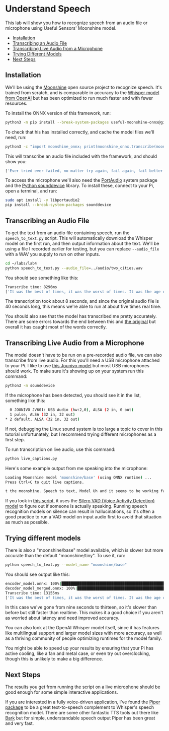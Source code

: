 # Understand Speech

This lab will show you how to recognize speech from an audio file or microphone
using Useful Sensors' Moonshine model.

 - [Installation](#installation)
 - [Transcribing an Audio File](#transcribing-an-audio-file)
 - [Transcribing Live Audio from a Microphone](#transcribing-live-audio-from-a-microphone)
 - [Trying Different Models](#trying-different-models)
 - [Next Steps](#next-steps)

## Installation

We'll be using the [Moonshine](https://github.com/usefulsensors/moonshine)
open source project to recognize speech. It's trained from scratch, and is
comparable in accuracy to the [Whisper model from OpenAI](https://openai.com/research/whisper)
but has been optimized to run much faster and with fewer resources.

To install the ONNX version of this framework, run:

```bash
python3 -m pip install --break-system-packages useful-moonshine-onnx@git+https://git@github.com/usefulsensors/moonshine.git#subdirectory=moonshine-onnx
```

To check that his has installed correctly, and cache the model files we'll 
need, run:

```bash
python3 -c "import moonshine_onnx; print(moonshine_onnx.transcribe(moonshine_onnx.ASSETS_DIR / 'beckett.wav', 'moonshine/tiny'))"
```

This will transcribe an audio file included with the framework, and should show
you:

```bash
['Ever tried ever failed, no matter try again, fail again, fail better.']
```

To access the microphone we'll also need the [PortAudio](https://www.portaudio.com/)
system package and the [Python sounddevice](https://python-sounddevice.readthedocs.io/en/0.4.6/)
library. To install these, connect to your Pi, open a terminal, and run:

```bash
sudo apt install -y libportaudio2
pip install --break-system-packages sounddevice
```

## Transcribing an Audio File

To get the text from an audio file containing speech, run the 
`speech_to_text.py` script. This will automatically download the Whisper model
on the first run, and then output information about the text. We'll be using a
file I recorded earlier for testing, but you can replace `--audio_file` with a
WAV you supply to run on other inputs.

```bash
cd ~/labs/lab4
python speech_to_text.py --audio_file=../audio/two_cities.wav
```

You should see something like this:

```bash
Transcribe time: 8296ms
['It was the best of times, it was the worst of times. It was the age of wisdom, it was the age of foolishness. It was the epoch of belief, it was the epoch of incredulity. It was the season of light, it was the season of darkness. It was the spring of hope, it was the winter of despair. We had everything before us, we had nothing before us. We were all going direct to heaven, we were all going direct the other way. In short, the period was so far like the present period that some of its noisiest authorities insisted on its being received for good or for evil in the superlative degree of comparison only. The first thing that was the first time that was done was the first time that was done.']
```
The transcription took about 8 seconds, and since the original audio file is 40 seconds
long, this means we're able to run at about five times real time.

You should also see that the model has transcribed me pretty accurately. There
are some errors towards the end between this and [the original](https://www.gutenberg.org/files/98/98-h/98-h.htm#link2H_4_0002)
but overall it has caught most of the words correctly.

## Transcribing Live Audio from a Microphone

The model doesn't have to be run on a pre-recorded audio file, we can also 
transcribe from live audio. For this you'll need a USB microphone attached to
your Pi. I like to use [this Jounivo model](https://www.amazon.com/JOUNIVO-Microphone-Adjustable-Noise-Canceling-Technology/dp/B07N2WRHMY/)
but most USB microphones should work. To make sure it's showing up on your
system run this command:

```bash
python3 -m sounddevice
```

If the microphone has been detected, you should see it in the list, something
like this:

```bash
  0 JOUNIVO JV601: USB Audio (hw:2,0), ALSA (2 in, 0 out)
  1 pulse, ALSA (32 in, 32 out)
* 2 default, ALSA (32 in, 32 out)
```

If not, debugging the Linux sound system is too large a topic to cover in this
tutorial unfortunately, but I recommend trying different microphones as a first
step.

To run transcription on live audio, use this command:

```bash
python live_captions.py
```
  
Here's some example output from me speaking into the microphone:

```bash
Loading Moonshine model 'moonshine/base' (using ONNX runtime) ...
Press Ctrl+C to quit live captions.

t the moonshine. Speech to text, Model Uh and it seems to be working fairly well
```

If you look in [this script](https://github.com/ee292d/labs/blob/main/lab4/live_captions.py),
it uses the [Silero VAD (Voice Activity Detection) model](https://github.com/snakers4/silero-vad) 
to figure out if someone is actually speaking. Running speech recognition
models on silence can result in hallucinations, so it's often a good practice
to run a VAD model on input audio first to avoid that situation as much as 
possible.

## Trying different models

There is also a "moonshine/base" model available, which is slower but more
accurate than the default "moonshine/tiny". To use it, run:

```bash
python speech_to_text.py --model_name "moonshine/base"
```

You should see output like this:

```bash
encoder_model.onnx: 100%|██████████████████████████████████████████████████████| 80.8M/80.8M [00:14<00:00, 5.49MB/s]
decoder_model_merged.onnx: 100%|█████████████████████████████████████████████████| 166M/166M [00:27<00:00, 5.95MB/s]
Transcribe time: 13155ms
['It was the best of times, it was the worst of times. It was the age of wisdom, it was the age of foolishness. It was the epoch of belief, it was the epoch of incredulity. It was the season of light, it was the season of darkness. It was the spring of hope, it was the winter of despair. We had everything before us, we had nothing before us. We were all going direct to heaven, we were all going direct the other way. In short, the period was so far like the present period that some of its noisiest authorities insisted on its being received for good or for evil in the superlative degree of comparison only. The first time I saw this was a very important time.']
```

In this case we've gone from nine seconds to thirteen, so it's slower than
before but still faster than realtime. This makes it a good choice if you 
aren't as worried about latency and need improved accuracy.

You can also look at the OpenAI Whisper model itself, since it has features
like multilingual support and larger model sizes with more accuracy, as well
as a thriving community of people optimizing runtimes for the model family.

You might be able to speed up your results by ensuring that your Pi has
active cooling, like a fan and metal case, or even try out overclocking, 
though this is unlikely to make a big difference.

## Next Steps

The results you get from running the script on a live microphone should be good
enough for some simple interactive applications.

If you are interested in a fully voice-driven application, I've found the
[Piper package](https://github.com/rhasspy/piper) to be a great text-to-speech
complement to Whisper's speech recognition model. There are some other 
fantastic TTS tools out there like [Bark](https://github.com/suno-ai/bark) but
for simple, understandable speech output Piper has been great and very fast.
